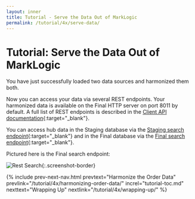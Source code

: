 ```yaml
---
layout: inner
title: Tutorial - Serve the Data Out of MarkLogic
permalink: /tutorial/4x/serve-data/
---
```


# Tutorial: Serve the Data Out of MarkLogic

<!--- DHFPROD-646 https://github.com/marklogic/marklogic-data-hub/issues/790#issuecomment-373201418 -->

You have just successfully loaded two data sources and harmonized them both.

Now you can access your data via several REST endpoints. Your harmonized data is available on the Final HTTP server on port 8011 by default. A full list of REST endpoints is described in the [Client API documentation](https://docs.marklogic.com/REST/client){:target="_blank"}.

You can access hub data in the Staging database via the [Staging search endpoint](http://localhost:8010/v1/search?format=json){:target="_blank"} and in the Final database via the [Final search endpoint](http://localhost:8011/v1/search?format=json){:target="_blank"}.

Pictured here is the Final search endpoint:

![Rest Search]({{site.baseurl}}/images/3x/serve-data/rest-screenshot.png){:.screenshot-border}


{% include prev-next-nav.html
  prevtext="Harmonize the Order Data"
  prevlink="/tutorial/4x/harmonizing-order-data/"
  increl="tutorial-toc.md"
  nexttext="Wrapping Up"
  nextlink="/tutorial/4x/wrapping-up/"
%}
